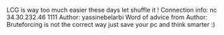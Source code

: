 LCG is way too much easier these days let shuffle it !
Connection info: nc 34.30.232.46 1111
Author: yassinebelarbi
Word of advice from Author: Bruteforcing is not the correct way just save your pc and think smarter :)
